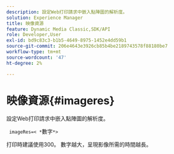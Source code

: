 ```yaml
---
description: 設定Web打印請求中嵌入點陣圖的解析度。
solution: Experience Manager
title: 映像資源
feature: Dynamic Media Classic,SDK/API
role: Developer,User
exl-id: bd9c83c3-b1b5-4649-8975-1452e4dd59b1
source-git-commit: 206e4643e3926cb85b4be2189743578f88180be7
workflow-type: tm+mt
source-wordcount: '47'
ht-degree: 2%

---
```


# 映像資源{#imageres}

設定Web打印請求中嵌入點陣圖的解析度。

` imageRes=< *`數字`*>`

打印時建議使用300。 數字越大，呈現影像所需的時間越長。

